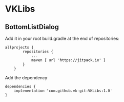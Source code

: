 # VKLibs

## BottomListDialog

Add it in your root build.gradle at the end of repositories:
```
allprojects {
		repositories {
			...
			maven { url 'https://jitpack.io' }
		}
	}	
```
Add the dependency

```
dependencies {
	implementation 'com.github.vk-git:VKLibs:1.0'
}
```
